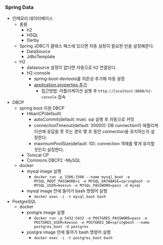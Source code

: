 ### Spring Data

- 인메모리 데이터베이스
    - 종류
        - h2
        - HSQL
        - Derby
    - Spring JDBC가 클래스 패스에 있으면 자동 설정이 필요한 빈을 설정해준다.
        - DataSource
        - JdbcTemplate
    - H2
        - datasource 설정이 없다면 자동으로 h2 연결된다.
        - H2-console
            - spring-boot-devtools를 의존성 추가해 자동 설정
            - [application.properties 추가](./h2-spring-boot-starter/src/main/resources/application.properties)
                - 접근방법: 어플리케이션 실행 후 `http://localhost:8080/h2-console` 접속
- DBCP
    - spring boot 지원 DBCP
        - HikariCP(default)
            - autoCommit(default: true): sql 실행 후 자동으로 커밋
            - connectionTimeout(default: 30000): DB connection이 애플리케이션에 응답을 못 주는 경우 몇 초 동안 connection을 유지하는지 설정한다.
            - maximumPoolSize(default: 10): connection 객체를 몇개 유지할 것인지 설정한다.
        - Tomcat CP
        - Commons DBCP2
-MySQL
    - docker
        - mysql image 실행
            - `docker run -p 3306:3306 --name mysql_boot -e MYSQL_ROOT_PASSWORD=1 -e MYSQL_DATABASE=springboot -e MYSQL_USER=keesun -e MYSQL_PASSWORD=pass -d mysql`
        - mysql image 안에 들어가 bash 명령어 실행
            - `docker exec -i -t mysql_boot bash`
- PostgreSQL
    - docker
        - postgre image 실행
            - `docker run -p 5432:5432 -e POSTGRES_PASSWORD=pass -e POSTGRES_USER=keesun -e POSTGRES_DB=springboot --name postgres_boot -d postgres`
        - postgre image 안에 들어가 bash 명령어 실행
            - `docker exec -i -t postgres_boot bash`